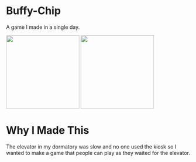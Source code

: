 # Buffy-Chip
A game I made in a single day.

<img src="/screenshots/video_2.gif?raw=true" width="200px"> <img src="/screenshots/video_1.gif?raw=true" width="200px">

# Why I Made This
The elevator in my dormatory was slow and no one used the kiosk so I wanted to make a game that people can play as they waited for the elevator.
